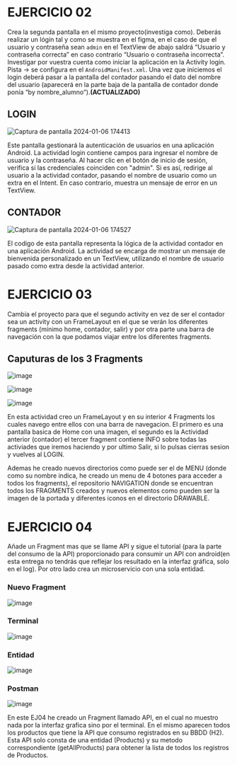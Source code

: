 # EJERCICIO 02

Crea la segunda pantalla en el mismo proyecto(investiga como). Deberás realizar un lógin tal y como se muestra en el figma, en el caso de que el usuario y contraseña sean `admin` en el TextView
de abajo saldrá “Usuario y contraseña correcta” en caso contrario “Usuario o contraseña incorrecta”. Investigar por vuestra cuenta como iniciar la aplicación en la Activity login. Pista → se configura
en el `AndroidManifest.xml`. Una vez que iniciemos el login deberá pasar a la pantalla del contador pasando el dato del nombre del usuario (aparecerá en la parte baja de la pantalla de contador donde 
ponía “by nombre_alumno”).**(ACTUALIZADO)**

## LOGIN
![Captura de pantalla 2024-01-06 174413](https://github.com/anavarroo/NavarroVegaM02/assets/117681310/b7fe4623-6777-4a1e-8902-dcd0030d3a81)

Este pantalla gestionará la autenticación de usuarios en una aplicación Android. La actividad login contiene campos para ingresar el nombre de usuario y la contraseña. Al hacer clic en el botón de inicio de sesión, verifica si las credenciales coinciden con "admin". Si es así, redirige al usuario a la actividad contador, pasando el nombre de usuario como un extra en el Intent. En caso contrario, muestra un mensaje de error en un TextView. 

## CONTADOR
![Captura de pantalla 2024-01-06 174527](https://github.com/anavarroo/NavarroVegaM02/assets/117681310/841047a3-d710-4629-a9c2-c2ee72d2d436)

El codigo de esta pantalla representa la lógica de la actividad contador en una aplicación Android. La actividad se encarga de mostrar un mensaje de bienvenida personalizado en un TextView, utilizando el nombre de usuario pasado como extra desde la actividad anterior. 


# EJERCICIO 03

Cambia el proyecto para que el segundo activity en vez de ser el contador sea un activity con un FrameLayout en el que se verán los diferentes fragments (mínimo home, contador, salir) y por otra parte una barra de navegación con la que podamos viajar entre los diferentes fragments.

## Caputuras de los 3 Fragments

![image](https://github.com/anavarroo/NavarroVegaM01/assets/117681310/9b9854ff-9f1c-41c4-9666-8c5b44208be2)

![image](https://github.com/anavarroo/NavarroVegaM01/assets/117681310/cec530c9-bd0c-4c9f-ac16-cbadcf294292)

![image](https://github.com/anavarroo/NavarroVegaM01/assets/117681310/f6a2c844-3c00-4fdd-bad6-0658b4e7ebb2)


En esta actividad creo un FrameLayout y en su interior 4 Fragments los cuales navego entre ellos con una barra de navegacion. El primero es una pantalla basica de Home con una imagen, el segundo es la Actividad anterior (contador) el tercer fragment contiene INFO sobre todas las activiades que iremos haciendo y por ultimo Salir, si lo pulsas cierras sesion y vuelves al LOGIN.

Ademas he creado nuevos directorios como puede ser el de MENU (donde como su nombre indica, he creado un menu de 4 botones para acceder a todos los fragments), el repositorio NAVIGATION donde se encuentran todos los FRAGMENTS creados y nuevos elementos como pueden ser la imagen de la portada y diferentes iconos en el directorio DRAWABLE. 


# EJERCICIO 04

Añade un Fragment mas que se llame API y sigue el tutorial (para la parte del consumo de la API) proporcionado para consumir un API con android(en esta entrega no tendrás que reflejar los resultado en la interfaz gráfica, solo en el log). Por otro lado crea un microservicio con una sola entidad.

### Nuevo Fragment
![image](https://github.com/anavarroo/NavarroVegaM01/assets/117681310/53738711-5527-4f79-93d2-7c86c9e144a4)

### Terminal
![image](https://github.com/anavarroo/NavarroVegaM01/assets/117681310/5a765a1f-b9b0-46c1-9c4a-3a8589de91c4)

### Entidad
![image](https://github.com/anavarroo/NavarroVegaM01/assets/117681310/3acd20ec-c80a-4376-989a-dc306382a864)

### Postman
![image](https://github.com/anavarroo/NavarroVegaM01/assets/117681310/a3f99ab7-4194-4c26-9a76-620fcffd4492)


En este EJ04 he creado un Fragment llamado API, en el cual no muestro nada por la interfaz grafica sino por el terminal. En el mismo aparecen todos los productos que tiene la API que consumo registrados en su BBDD (H2). Esta API solo consta de una entidad (Products) y su metodo correspondiente (getAllProducts) para obtener la lista de todos los registros de Productos. 



